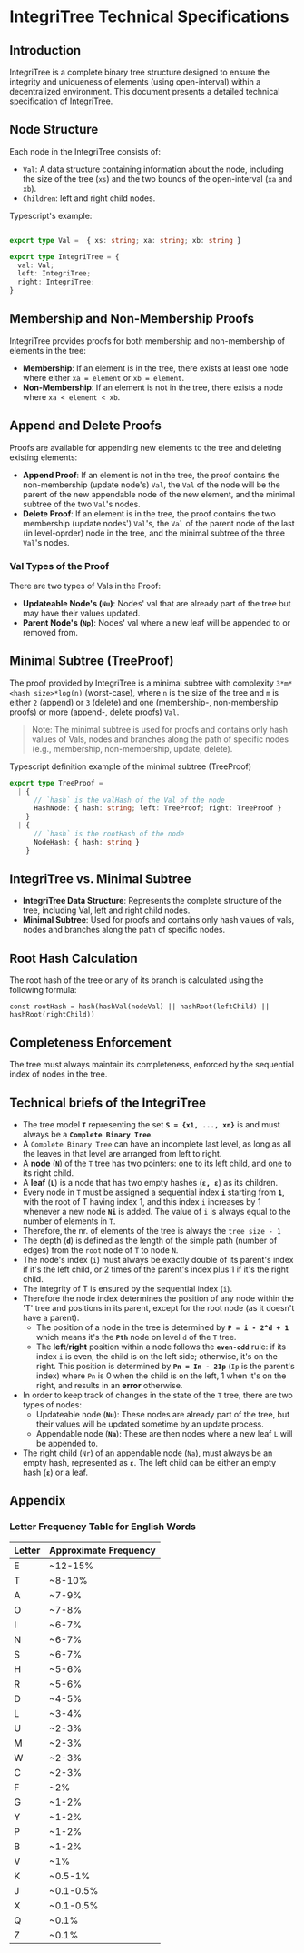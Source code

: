 # IntegriTree Technical Specifications

## Introduction

IntegriTree is a complete binary tree structure designed to ensure the integrity and uniqueness of elements (using open-interval) within a decentralized environment. This document presents a detailed technical specification of IntegriTree.


## Node Structure

Each node in the IntegriTree consists of:

- `Val`: A data structure containing information about the node, including the size of the tree (`xs`) and the two bounds of the open-interval (`xa` and `xb`).
- `Children`: left and right child nodes.

Typescript's example:
``` typescript

export type Val =  { xs: string; xa: string; xb: string }

export type IntegriTree = {
  val: Val;
  left: IntegriTree;
  right: IntegriTree;
}

```

## Membership and Non-Membership Proofs

IntegriTree provides proofs for both membership and non-membership of elements in the tree:

- **Membership**: If an element is in the tree, there exists at least one node where either `xa = element` or `xb = element`.
- **Non-Membership**: If an element is not in the tree, there exists a node where `xa < element < xb`.



## Append and Delete Proofs

Proofs are available for appending new elements to the tree and deleting existing elements:

- **Append Proof**: If an element is not in the tree, the proof contains the non-membership (update node's) `Val`, the `Val` of the node will be the parent of the new appendable node of the new element, and the minimal subtree of the two `Val`'s nodes.
- **Delete Proof**: If an element is in the tree, the proof contains the two membership (update nodes') `Val`'s, the `Val` of the parent node of the last (in level-oprder) node in the tree, and the minimal subtree of the three `Val`'s nodes.


### Val Types of the Proof

There are two types of Vals in the Proof:

- **Updateable Node's (`Nu`)**: Nodes' val that are already part of the tree but may have their values updated.
- **Parent Node's (`Np`)**: Nodes' val where a new leaf will be appended to or removed from.


## Minimal Subtree (TreeProof)

The proof provided by IntegriTree is a minimal subtree with complexity `3*m*<hash size>*log(n)` (worst-case), where `n` is the size of the tree and `m` is either `2` (append) or `3` (delete) and one (membership-, non-membership proofs) or more (append-, delete proofs) `Val`.

> Note: The minimal subtree is used for proofs and contains only hash values of Vals, nodes and branches along the path of specific nodes (e.g., membership, non-membership, update, delete).

Typescript definition example of the minimal subtree (TreeProof)

``` typescript
export type TreeProof =
  | {
      // `hash` is the valHash of the Val of the node
      HashNode: { hash: string; left: TreeProof; right: TreeProof }
    }
  | {
      // `hash` is the rootHash of the node
      NodeHash: { hash: string }
    }
```

## IntegriTree vs. Minimal Subtree

- **IntegriTree Data Structure**: Represents the complete structure of the tree, including Val, left and right child nodes.
- **Minimal Subtree**: Used for proofs and contains only hash values of vals, nodes and branches along the path of specific nodes.

## Root Hash Calculation

The root hash of the tree or any of its branch is calculated using the following formula:
```
const rootHash = hash(hashVal(nodeVal) || hashRoot(leftChild) || hashRoot(rightChild))
```

## Completeness Enforcement

The tree must always maintain its completeness, enforced by the sequential index of nodes in the tree.


## Technical briefs of the IntegriTree

- The tree model **`T`** representing the set **`S = {x1, ..., xn}`** is and must always be a **`Complete Binary Tree`**.
- A `Complete Binary Tree` can have an incomplete last level, as long as all the leaves in that level are arranged from left to right.
- A **node** (**`N`**) of the `T` tree has two pointers: one to its left child, and one to its right child.
- A **leaf** (**`L`**) is a node  that has two empty hashes (**`ε, ε`**) as its children.
- Every node in `T` must be assigned a sequential index **`i`** starting from **`1`**, with the root of T having index 1, and this index `i` increases by 1 whenever a new node **`Ni`** is added. The value of `i` is always equal to the number of elements in `T`.
- Therefore, the nr. of elements of the tree is always the `tree size - 1`
- The depth (**`d`**) is defined as the length of the simple path (number of edges) from the `root` node of `T` to node `N`.
- The node's index (`i`) must always be exactly double of its parent's index if it's the left child, or 2 times of the parent's index plus 1 if it's the right child.
- The integrity of T is ensured by the sequential index (`i`).
- Therefore the node index determines the position of any node within the 'T' tree and positions in its parent, except for the root node (as it doesn't have a parent).
  - The position of a node in the tree is determined by **`P = i - 2^d + 1`** which means it's the **`Pth`** node on level `d` of the `T` tree.
  - The **left**/**right** position within a node follows the **`even-odd`** rule:  if its index `i` is even, the child is on the left side; otherwise, it's on the right. This position is determined by **`Pn = In - 2Ip`** (`Ip` is the parent's index)  where `Pn` is 0 when the child is on the left, 1 when it's on the right, and results in an **error** otherwise.
- In order to keep track of changes in the state of the `T` tree, there are two types of nodes:
  - Updateable node (**`Nu`**): These nodes are already part of the tree, but their values will be updated sometime by an update process.
  - Appendable node (**`Na`**): These are then nodes where a new leaf `L` will be appended to.
- The right child (`Nr`) of an appendable node (`Na`), must always be an empty hash, represented as **`ε`**. The left child can be either an empty hash (**`ε`**) or a leaf.



## Appendix

### Letter Frequency Table for English Words
 

| Letter | Approximate Frequency |
|--------|------------------------|
| E      | ~12-15%               |
| T      | ~8-10%                |
| A      | ~7-9%                 |
| O      | ~7-8%                 |
| I      | ~6-7%                 |
| N      | ~6-7%                 |
| S      | ~6-7%                 |
| H      | ~5-6%                 |
| R      | ~5-6%                 |
| D      | ~4-5%                 |
| L      | ~3-4%                 |
| U      | ~2-3%                 |
| M      | ~2-3%                 |
| W      | ~2-3%                 |
| C      | ~2-3%                 |
| F      | ~2%                   |
| G      | ~1-2%                 |
| Y      | ~1-2%                 |
| P      | ~1-2%                 |
| B      | ~1-2%                 |
| V      | ~1%                   |
| K      | ~0.5-1%               |
| J      | ~0.1-0.5%             |
| X      | ~0.1-0.5%             |
| Q      | ~0.1%                 |
| Z      | ~0.1%                 |

